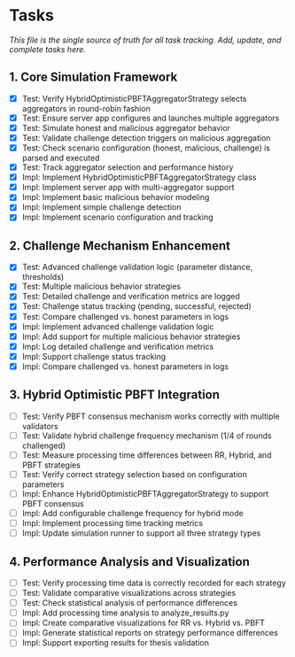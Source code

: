 # Tasks

_This file is the single source of truth for all task tracking. Add, update, and complete tasks here._

## 1. Core Simulation Framework
- [x] Test: Verify HybridOptimisticPBFTAggregatorStrategy selects aggregators in round-robin fashion
- [x] Test: Ensure server app configures and launches multiple aggregators
- [x] Test: Simulate honest and malicious aggregator behavior
- [x] Test: Validate challenge detection triggers on malicious aggregation
- [x] Test: Check scenario configuration (honest, malicious, challenge) is parsed and executed
- [x] Test: Track aggregator selection and performance history
- [x] Impl: Implement HybridOptimisticPBFTAggregatorStrategy class
- [x] Impl: Implement server app with multi-aggregator support
- [x] Impl: Implement basic malicious behavior modeling
- [x] Impl: Implement simple challenge detection
- [x] Impl: Implement scenario configuration and tracking

## 2. Challenge Mechanism Enhancement
- [x] Test: Advanced challenge validation logic (parameter distance, thresholds)
- [x] Test: Multiple malicious behavior strategies
- [x] Test: Detailed challenge and verification metrics are logged
- [x] Test: Challenge status tracking (pending, successful, rejected)
- [x] Test: Compare challenged vs. honest parameters in logs
- [x] Impl: Implement advanced challenge validation logic
- [x] Impl: Add support for multiple malicious behavior strategies
- [x] Impl: Log detailed challenge and verification metrics
- [x] Impl: Support challenge status tracking
- [x] Impl: Compare challenged vs. honest parameters in logs

## 3. Hybrid Optimistic PBFT Integration
- [ ] Test: Verify PBFT consensus mechanism works correctly with multiple validators
- [ ] Test: Validate hybrid challenge frequency mechanism (1/4 of rounds challenged)
- [ ] Test: Measure processing time differences between RR, Hybrid, and PBFT strategies
- [ ] Test: Verify correct strategy selection based on configuration parameters
- [ ] Impl: Enhance HybridOptimisticPBFTAggregatorStrategy to support PBFT consensus
- [ ] Impl: Add configurable challenge frequency for hybrid mode
- [ ] Impl: Implement processing time tracking metrics
- [ ] Impl: Update simulation runner to support all three strategy types

## 4. Performance Analysis and Visualization
- [ ] Test: Verify processing time data is correctly recorded for each strategy
- [ ] Test: Validate comparative visualizations across strategies
- [ ] Test: Check statistical analysis of performance differences
- [ ] Impl: Add processing time analysis to analyze_results.py
- [ ] Impl: Create comparative visualizations for RR vs. Hybrid vs. PBFT
- [ ] Impl: Generate statistical reports on strategy performance differences
- [ ] Impl: Support exporting results for thesis validation